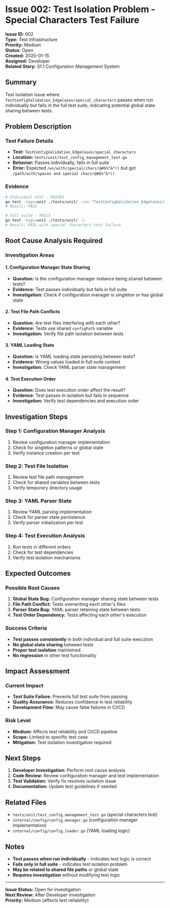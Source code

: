 # Issue 002: Test Isolation Problem - Special Characters Test Failure

**Issue ID:** 002  
**Type:** Test Infrastructure  
**Priority:** Medium  
**Status:** Open  
**Created:** 2025-01-15  
**Assigned:** Developer  
**Related Story:** S1.1 Configuration Management System  

## Summary

Test isolation issue where `TestConfigValidation_EdgeCases/special_characters` passes when run individually but fails in the full test suite, indicating potential global state sharing between tests.

## Problem Description

### **Test Failure Details**
- **Test:** `TestConfigValidation_EdgeCases/special_characters`
- **Location:** `tests/unit/test_config_management_test.go`
- **Behavior:** Passes individually, fails in full suite
- **Error:** Expected `/ws/with/special/chars!@#$%^&*()` but got `/path/with/spaces and special chars!@#$%^&*()`

### **Evidence**
```bash
# Individual test - PASSES
go test -tags=unit ./tests/unit/ -run "TestConfigValidation_EdgeCases/special_characters" -v
# Result: PASS

# Full suite - FAILS
go test -tags=unit ./tests/unit/ -v
# Result: FAIL with special characters test failure
```

## Root Cause Analysis Required

### **Investigation Areas**

#### **1. Configuration Manager State Sharing**
- **Question:** Is the configuration manager instance being shared between tests?
- **Evidence:** Test passes individually but fails in full suite
- **Investigation:** Check if configuration manager is singleton or has global state

#### **2. Test File Path Conflicts**
- **Question:** Are test files interfering with each other?
- **Evidence:** Tests use shared `configPath` variable
- **Investigation:** Verify file path isolation between tests

#### **3. YAML Loading State**
- **Question:** Is YAML loading state persisting between tests?
- **Evidence:** Wrong values loaded in full suite context
- **Investigation:** Check YAML parser state management

#### **4. Test Execution Order**
- **Question:** Does test execution order affect the result?
- **Evidence:** Test passes in isolation but fails in sequence
- **Investigation:** Verify test dependencies and execution order

## Investigation Steps

### **Step 1: Configuration Manager Analysis**
1. Review configuration manager implementation
2. Check for singleton patterns or global state
3. Verify instance creation per test

### **Step 2: Test File Isolation**
1. Review test file path management
2. Check for shared variables between tests
3. Verify temporary directory usage

### **Step 3: YAML Parser State**
1. Review YAML parsing implementation
2. Check for parser state persistence
3. Verify parser initialization per test

### **Step 4: Test Execution Analysis**
1. Run tests in different orders
2. Check for test dependencies
3. Verify test isolation mechanisms

## Expected Outcomes

### **Possible Root Causes**
1. **Global State Bug:** Configuration manager sharing state between tests
2. **File Path Conflict:** Tests overwriting each other's files
3. **Parser State Bug:** YAML parser retaining state between tests
4. **Test Order Dependency:** Tests affecting each other's execution

### **Success Criteria**
- **Test passes consistently** in both individual and full suite execution
- **No global state sharing** between tests
- **Proper test isolation** maintained
- **No regression** in other test functionality

## Impact Assessment

### **Current Impact**
- **Test Suite Failure:** Prevents full test suite from passing
- **Quality Assurance:** Reduces confidence in test reliability
- **Development Flow:** May cause false failures in CI/CD

### **Risk Level**
- **Medium:** Affects test reliability and CI/CD pipeline
- **Scope:** Limited to specific test case
- **Mitigation:** Test isolation investigation required

## Next Steps

1. **Developer Investigation:** Perform root cause analysis
2. **Code Review:** Review configuration manager and test implementation
3. **Test Validation:** Verify fix resolves isolation issue
4. **Documentation:** Update test guidelines if needed

## Related Files

- `tests/unit/test_config_management_test.go` (special characters test)
- `internal/config/config_manager.go` (configuration manager implementation)
- `internal/config/config_loader.go` (YAML loading logic)

## Notes

- **Test passes when run individually** - indicates test logic is correct
- **Fails only in full suite** - indicates test isolation problem
- **May be related to shared file paths** or global state
- **Requires investigation** without modifying test logic

---

**Issue Status:** Open for investigation  
**Next Review:** After Developer investigation  
**Priority:** Medium (affects test reliability)
